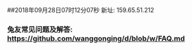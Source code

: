 ##2018年09月28日07时12分07秒 新址: 159.65.51.212
### 兔友常见问题及解答: https://github.com/wanggonging/d/blob/w/FAQ.md
